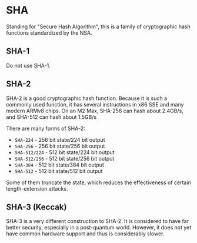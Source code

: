 # SHA

Standing for "Secure Hash Algorithm", this is a family of cryptographic hash functions standardized by the NSA.

## SHA-1

Do not use SHA-1.

## SHA-2

SHA-2 is a good cryptographic hash function. Because it is such a commonly used function, it has several instructions
in x86 SSE and many modern ARMv8 chips. On an M2 Max, SHA-256 can hash about 2.4GB/s, and SHA-512 can hash about 1.5GB/s

There are many forms of SHA-2:
* `SHA-224` - 256 bit state/224 bit output
* `SHA-256` - 256 bit state/256 bit output
* `SHA-512/224` - 512 bit state/224 bit output
* `SHA-512/256` - 512 bit state/256 bit output
* `SHA-384` - 512 bit state/384 bit output
* `SHA-512` - 512 bit state/512 bit output

Some of them truncate the state, which reduces the effectiveness of certain length-extension attacks.

## SHA-3 (Keccak)

SHA-3 is a very different construction to SHA-2. It is considered to have far better security, especially in a post-quantum world. However,
it does not yet have common hardware support and thus is considerably slower.
